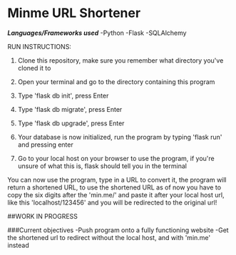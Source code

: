 # Minme URL Shortener


***Languages/Frameworks used***
-Python
-Flask
-SQLAlchemy

RUN INSTRUCTIONS:
1) Clone this repository, make sure you remember what directory you've cloned it to

2) Open your terminal and go to the directory containing this program

3) Type 'flask db init', press Enter

4) Type 'flask db migrate', press Enter

5) Type 'flask db upgrade', press Enter

6) Your database is now initialized, run the program by typing 'flask run' and pressing enter

7) Go to your local host on your browser to use the program, if you're unsure of what this is, flask should tell you in the terminal

You can now use the program, type in a URL to convert it, the program will return a shortened URL, to use the shortened URL as of now you have to copy the six digits after the 'min.me/' and paste it after your local host url, like this 'localhost/123456' and you will be redirected to the original url!

##WORK IN PROGRESS

###Current objectives
-Push program onto a fully functioning website
-Get the shortened url to redirect without the local host, and with 'min.me' instead
